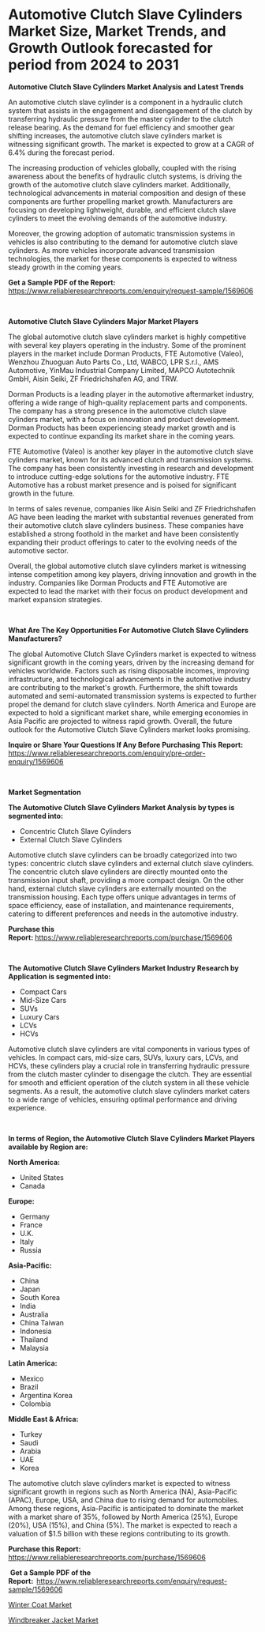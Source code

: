 <p><h1>Automotive Clutch Slave Cylinders Market Size, Market Trends, and Growth Outlook forecasted for period from 2024 to 2031</h1></p><p><strong>Automotive Clutch Slave Cylinders Market Analysis and Latest Trends</strong></p>
<p><p>An automotive clutch slave cylinder is a component in a hydraulic clutch system that assists in the engagement and disengagement of the clutch by transferring hydraulic pressure from the master cylinder to the clutch release bearing. As the demand for fuel efficiency and smoother gear shifting increases, the automotive clutch slave cylinders market is witnessing significant growth. The market is expected to grow at a CAGR of 6.4% during the forecast period.</p><p>The increasing production of vehicles globally, coupled with the rising awareness about the benefits of hydraulic clutch systems, is driving the growth of the automotive clutch slave cylinders market. Additionally, technological advancements in material composition and design of these components are further propelling market growth. Manufacturers are focusing on developing lightweight, durable, and efficient clutch slave cylinders to meet the evolving demands of the automotive industry.</p><p>Moreover, the growing adoption of automatic transmission systems in vehicles is also contributing to the demand for automotive clutch slave cylinders. As more vehicles incorporate advanced transmission technologies, the market for these components is expected to witness steady growth in the coming years.</p></p>
<p><strong>Get a Sample PDF of the Report:&nbsp;</strong> <a href="https://www.reliableresearchreports.com/enquiry/request-sample/1569606">https://www.reliableresearchreports.com/enquiry/request-sample/1569606</a></p>
<p>&nbsp;</p>
<p><strong>Automotive Clutch Slave Cylinders Major Market Players</strong></p>
<p><p>The global automotive clutch slave cylinders market is highly competitive with several key players operating in the industry. Some of the prominent players in the market include Dorman Products, FTE Automotive (Valeo), Wenzhou Zhuoguan Auto Parts Co., Ltd, WABCO, LPR S.r.l., AMS Automotive, YinMau Industrial Company Limited, MAPCO Autotechnik GmbH, Aisin Seiki, ZF Friedrichshafen AG, and TRW.</p><p>Dorman Products is a leading player in the automotive aftermarket industry, offering a wide range of high-quality replacement parts and components. The company has a strong presence in the automotive clutch slave cylinders market, with a focus on innovation and product development. Dorman Products has been experiencing steady market growth and is expected to continue expanding its market share in the coming years.</p><p>FTE Automotive (Valeo) is another key player in the automotive clutch slave cylinders market, known for its advanced clutch and transmission systems. The company has been consistently investing in research and development to introduce cutting-edge solutions for the automotive industry. FTE Automotive has a robust market presence and is poised for significant growth in the future.</p><p>In terms of sales revenue, companies like Aisin Seiki and ZF Friedrichshafen AG have been leading the market with substantial revenues generated from their automotive clutch slave cylinders business. These companies have established a strong foothold in the market and have been consistently expanding their product offerings to cater to the evolving needs of the automotive sector.</p><p>Overall, the global automotive clutch slave cylinders market is witnessing intense competition among key players, driving innovation and growth in the industry. Companies like Dorman Products and FTE Automotive are expected to lead the market with their focus on product development and market expansion strategies.</p></p>
<p>&nbsp;</p>
<p><strong>What Are The Key Opportunities For Automotive Clutch Slave Cylinders Manufacturers?</strong></p>
<p><p>The global Automotive Clutch Slave Cylinders market is expected to witness significant growth in the coming years, driven by the increasing demand for vehicles worldwide. Factors such as rising disposable incomes, improving infrastructure, and technological advancements in the automotive industry are contributing to the market's growth. Furthermore, the shift towards automated and semi-automated transmission systems is expected to further propel the demand for clutch slave cylinders. North America and Europe are expected to hold a significant market share, while emerging economies in Asia Pacific are projected to witness rapid growth. Overall, the future outlook for the Automotive Clutch Slave Cylinders market looks promising.</p></p>
<p><strong>Inquire or Share Your Questions If Any Before Purchasing This Report:</strong> <a href="https://www.reliableresearchreports.com/enquiry/pre-order-enquiry/1569606">https://www.reliableresearchreports.com/enquiry/pre-order-enquiry/1569606</a></p>
<p>&nbsp;</p>
<p><strong>Market Segmentation</strong></p>
<p><strong>The Automotive Clutch Slave Cylinders Market Analysis by types is segmented into:</strong></p>
<p><ul><li>Concentric Clutch Slave Cylinders</li><li>External Clutch Slave Cylinders</li></ul></p>
<p><p>Automotive clutch slave cylinders can be broadly categorized into two types: concentric clutch slave cylinders and external clutch slave cylinders. The concentric clutch slave cylinders are directly mounted onto the transmission input shaft, providing a more compact design. On the other hand, external clutch slave cylinders are externally mounted on the transmission housing. Each type offers unique advantages in terms of space efficiency, ease of installation, and maintenance requirements, catering to different preferences and needs in the automotive industry.</p></p>
<p><strong>Purchase this Report:&nbsp;</strong><a href="https://www.reliableresearchreports.com/purchase/1569606">https://www.reliableresearchreports.com/purchase/1569606</a></p>
<p>&nbsp;</p>
<p><strong>The Automotive Clutch Slave Cylinders Market Industry Research by Application is segmented into:</strong></p>
<p><ul><li>Compact Cars</li><li>Mid-Size Cars</li><li>SUVs</li><li>Luxury Cars</li><li>LCVs</li><li>HCVs</li></ul></p>
<p><p>Automotive clutch slave cylinders are vital components in various types of vehicles. In compact cars, mid-size cars, SUVs, luxury cars, LCVs, and HCVs, these cylinders play a crucial role in transferring hydraulic pressure from the clutch master cylinder to disengage the clutch. They are essential for smooth and efficient operation of the clutch system in all these vehicle segments. As a result, the automotive clutch slave cylinders market caters to a wide range of vehicles, ensuring optimal performance and driving experience.</p></p>
<p>&nbsp;</p>
<p><strong>In terms of Region, the Automotive Clutch Slave Cylinders Market Players available by Region are:</strong></p>
<p>
    <p> <strong> North America: </strong>
        <ul>
            <li>United States</li>
            <li>Canada</li>
        </ul>
        </p> 
    <p> <strong> Europe: </strong>
        <ul>
            <li>Germany</li>
            <li>France</li>
            <li>U.K.</li>
            <li>Italy</li>
            <li>Russia</li>
        </ul>
        </p> 
    <p> <strong> Asia-Pacific: </strong>
        <ul>
            <li>China</li>
            <li>Japan</li>
            <li>South Korea</li>
            <li>India</li>
            <li>Australia</li>
            <li>China Taiwan</li>
            <li>Indonesia</li>
            <li>Thailand</li>
            <li>Malaysia</li>
        </ul>
        </p> 
    <p> <strong> Latin America: </strong>
        <ul>
            <li>Mexico</li>
            <li>Brazil</li>
            <li>Argentina Korea</li>
            <li>Colombia</li>
        </ul>
        </p> 
    <p> <strong> Middle East & Africa: </strong>
        <ul>
            <li>Turkey</li>
            <li>Saudi</li>
            <li>Arabia</li>
            <li>UAE</li>
            <li>Korea</li>
        </ul>
    </p>
    </p>
<p><p>The automotive clutch slave cylinders market is expected to witness significant growth in regions such as North America (NA), Asia-Pacific (APAC), Europe, USA, and China due to rising demand for automobiles. Among these regions, Asia-Pacific is anticipated to dominate the market with a market share of 35%, followed by North America (25%), Europe (20%), USA (15%), and China (5%). The market is expected to reach a valuation of $1.5 billion with these regions contributing to its growth.</p></p>
<p><strong>Purchase this Report: </strong><a href="https://www.reliableresearchreports.com/purchase/1569606">https://www.reliableresearchreports.com/purchase/1569606</a></p>
<p>&nbsp;<strong>Get a Sample PDF of the Report:&nbsp;&nbsp;</strong><a href="https://www.reliableresearchreports.com/enquiry/request-sample/1569606">https://www.reliableresearchreports.com/enquiry/request-sample/1569606</a></p>
<p><strong></strong></p>
<p><p><a href="https://issuu.com/reportprime-2/docs/winter-coat-market-size-2030.pptx">Winter Coat Market</a></p><p><a href="https://issuu.com/reportprime-2/docs/windbreaker-jacket-market-size-2030.pptx">Windbreaker Jacket Market</a></p></p>